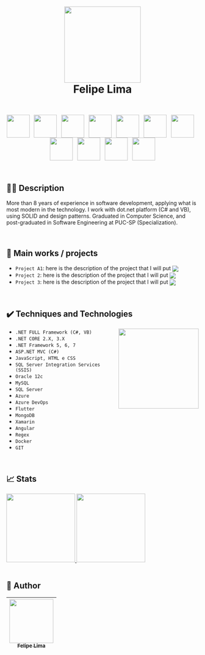 <h1 align="center">  <img src="https://user-images.githubusercontent.com/20684484/148286936-92733ba7-c5df-4d8e-9a87-b9859d708212.png" width="200" align="center">
<br>Felipe Lima
</h1>

<br>

<p align="center"> 
  <link rel="stylesheet" href="https://cdn.jsdelivr.net/gh/devicons/devicon@v2.14.0/devicon.min.css">

<img width="60" align="center" src="https://cdn.jsdelivr.net/gh/devicons/devicon/icons/csharp/csharp-original.svg">
&nbsp;&nbsp;<img width="60" align="center" src="https://cdn.jsdelivr.net/gh/devicons/devicon/icons/dotnetcore/dotnetcore-original.svg">
&nbsp;&nbsp;<img width="60" align="center" src="https://cdn.jsdelivr.net/gh/devicons/devicon/icons/angularjs/angularjs-plain.svg">
&nbsp;&nbsp;<img width="60" align="center" src="https://cdn.jsdelivr.net/gh/devicons/devicon/icons/git/git-original.svg">
&nbsp;&nbsp;<img width="60" align="center" src="https://cdn.jsdelivr.net/gh/devicons/devicon/icons/visualstudio/visualstudio-plain.svg">
&nbsp;&nbsp;<img width="60" align="center" src="https://cdn.jsdelivr.net/gh/devicons/devicon/icons/vscode/vscode-original.svg">
&nbsp;&nbsp;<img width="60" align="center" src="https://cdn.jsdelivr.net/gh/devicons/devicon/icons/docker/docker-original-wordmark.svg">
&nbsp;&nbsp;<img width="60" align="center" src="https://cdn.jsdelivr.net/gh/devicons/devicon/icons/azure/azure-original.svg">
&nbsp;&nbsp;<img width="60" align="center" src="https://cdn.jsdelivr.net/gh/devicons/devicon/icons/typescript/typescript-plain.svg">
&nbsp;&nbsp;<img width="60" align="center" src="https://cdn.jsdelivr.net/gh/devicons/devicon/icons/mongodb/mongodb-original.svg">
&nbsp;&nbsp;<img width="60" align="center" src="https://cdn.jsdelivr.net/gh/devicons/devicon/icons/microsoftsqlserver/microsoftsqlserver-plain.svg">
  

</p>
<br>

## 👨‍💻 Description

More than 8 years of experience in software development, applying what is most modern in the technology. I work with dot.net platform (C# and VB), using SOLID and design patterns. Graduated in Computer Science, and post-graduated in Software Engineering at PUC-SP (Specialization).

<br>

## 💼 Main works / projects

- `Project A1`: here is the description of the project that I will put <img src="https://img.shields.io/badge/STATUS-COMPLETE-blue" align="center" >
- `Project 2`: here is the description of the project that I will put <img src="https://img.shields.io/badge/STATUS-WORKING-green" align="center" >
- `Project 3`: here is the description of the project that I will put <img src="https://img.shields.io/badge/STATUS-STOPED-red" align="center" >

<br>


## ✔️ Techniques and Technologies

<img width="210"  align="right" src="https://user-images.githubusercontent.com/20684484/147861246-32dd0d18-7b6e-427a-9619-c50352e03205.png">


- ``.NET FULL Framework (C#, VB)``
- ``.NET CORE 2.X, 3.X``
- ``.NET Framework 5, 6, 7``
- ``ASP.NET MVC (C#)``
- ``JavaScript, HTML e CSS``
- ``SQL Server Integration Services (SSIS)``
- ``Oracle 12c``
- ``MySQL``
- ``SQL Server``
- ``Azure``
- ``Azure DevOps``
- ``Flutter``
- ``MongoDB``
- ``Xamarin``
- ``Angular``
- ``Regex``
- ``Docker``
- ``GIT``



<!---
felip3fl/felip3fl is a ✨ special ✨ repository because its `README.md` (this file) appears on your GitHub profile.
You can click the Preview link to take a look at your changes.
--->

<br>

## 📈 Stats

<a href="https://github.com/felip3fl">
  <img height="180em" src="https://github-readme-stats-eight-theta.vercel.app/api?username=felip3fl&show_icons=true&include_all_commits=true&count_private=true"/>
  <img height="180em" src="https://github-readme-stats-eight-theta.vercel.app/api/top-langs/?username=felip3fl&layout=compact&langs_count=8"/>
</a>

<br>
<br>

## 📒 Author

| [<img src="https://user-images.githubusercontent.com/20684484/147861648-a25d79ff-4fd3-4985-874a-ed7c3984beba.png?raw=true" width=115><br><sub>Felipe Lima</sub>](https://github.com/felip3fl) | 
| :---: 

<br>
